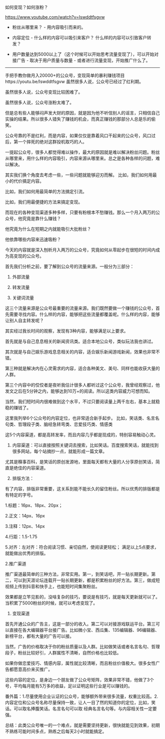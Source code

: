 

如何变现？如何涨粉？

https://www.youtube.com/watch?v=Iswddtfsgvw

- 粉丝从哪里来？  - 用内容吸引而来的。 

- 内容定位 - 什么样的内容可以吸引来客户？ 什么样的内容可以引致客户转发？

- 用户数量达到5000以上了（这个时候可以开始思考流量变现了），可以开始对接广告 - 取决于用户质量与数量 -  或者进行流量变现，开始推广什么了。



---------------------------------------------------------


手把手教你做月入20000+的公众号，变现简单的暴利赚钱项目https://youtu.be/Iswddtfsgvw
虽然很多人说，公众号已经过了红利期。

虽然很多人说，公众号变现比较困难了。

虽然很多人说，公众号涨粉太难了。

但是总有些人能够闷声发大财的原因，就是因为他不听信别人的谣言，只相信自己实操的结果。所以很多人错失了赚钱的机会，而真正赚钱的那部分人总是乐的偷笑。

公众号靠的不是红利，而是内容，如果仅仅是靠着风口干起来的公众号，风口过后，第一个摔死的绝对这群投机取巧的人。

一提起公众号，很多人都觉得难以操作，最大的原因就是难以解决粉丝问题。粉丝从哪里来，用什么样的内容吸引，内容来源从哪里来。总之是各种各样的问题，难以解决。

其实我们换个角度去考虑一些，一些问题就能够迎刃而解。
比如，我们如何用最小的代价搞定内容。

比如，我们如何用最简单的方法搞定引流。

比如，我们用最便捷的方法来搞定变现。

而现在的各种变现渠道多种多样，只要有粉根本不愁赚钱。那么一个月入两万的公众号，他究竟是靠什么赚钱？

他究竟为什么在短期之内就能吸引大批粉丝？

他依靠哪些内容来迅速吸粉？

今天的内容就是深入刨析月入两万的公众号，究竟如何从零起步在很短的时间内成为高变现的公众号。

首先我们分析之前，要了解到公众号的流量来源。一般分为三部分：

1. 外部流量

2. 转发流量

3. 关键词流量

这三个流量来源是公众号最重要的流量来源。我们既然要做一个赚钱的公众号，首先需要寻找内容。什么样的内容，能够把这些流量都覆盖呢。什么样的内容，能够让别人自主转发呢？

其实经过我长时间的观察，发现有3种内容，能够满足以上要求。

首先就是与自己息息相关的新闻资讯类。适合本地公众号，类似玩法我也讲过。

其次就是与自己娱乐游戏息息相关的内容，适合娱乐新闻游戏新闻，效果也非常不错。

第三种就是解决内在心灵需求的内容，适合各种美文、美句、同样也能收获大量的人群。

第三个内容中的佼佼者是夜听我估计很多人都听过这个公众号，我曾经观察过，他发文之后在5分钟之内，能够达到10万+的阅读。所以这类内容威力可想而知。

当然，我们短时间内很难做到这个水平，不过只要阅读量上两千左右，基本上就稳稳的赚钱了。

这里我列举6个公众号的内容定位，也非常适合新手起步。
比如，笑话类、名言名句类、哲理段子类、脑经急转弯类、恋爱技巧类、情感类

这5个内容渠道，都是高转发率，而且内容几乎都是现成的，特别容易触动心灵。

1. 内容渠道：可以直接按照关键词去搜索，比如笑话。百度搜索笑话，就能找到很多网站，每个站摘抄一点，就能形成一篇文章。



尤其是糗事百科，是笑话的原创发源地，里面每天都有大量的人分享原创笑话，简直是绝佳的内容渠道。

2. 排版方法：

有了内容，排版非常重要，这关系到能不能长久的留住粉丝。所以优秀的排版都是有特定的字号。

1.标题：16px、18px、20px；

2.正文：14px、16px

3.注释：12px、14px

4.行距：1.5-1.75

5.对齐：左对齐：符合阅读习惯、亲切自然，使阅读更轻松；
满足以上5点要求，就能做出优秀的排版。

2.推广渠道

推广渠道最简单的三种方法，非常实用。第一，到笑话吧，开一贴长期更新。第二，可以到天涯论坛连载开一贴长期更新，都是积累粉丝的好方法。第三，做成短视频上传到抖音和快手上，也能短时间集聚粉丝。





效果都是立竿见影的，没啥复杂的技巧，要说是有技巧，就是每天更新就可以了。当积累了5000粉丝的时候，就可以考虑变现了。

1. 变现渠道

首先开通公众的广告主，这是一部分的收入。第二可以对接游戏联运平台。第三可以直接在各大编辑器平台接广告。比如微小宝、西瓜集、135编辑器、96编辑器、新榜平台，都有大量的广告可以接。

当然，广告的价格取决于你的粉丝质量以及人群。比如做笑话或者名言名句、哲理段子，粉丝比较好引，人群属性不清晰，自然价格也比较低。

如果你做恋爱技巧、情感内容，属性就比较清晰，而且粉丝价值极大。很多女性广告都愿意高价来买推广。

这些内容的定位，是身边一个朋友做了公众号矩阵，效果非常不错，他做了3个号，平均每月能有5万多的收益，足以证明这些行业是可以赚钱的。

番外篇：1.尽量使用企业认证的公众号，能够额外带来很多流量，权重比较高。2.内容定位和公众号名称尽量保持一致，让人一目了然的知道你的定位，比如，笑话。可以取名捧腹笑话。名言名句可以取 经典名言名句等。与内容相关性一定要强。

总结：此类公众号唯一的一个难点，就是需要坚持更新，很快就能见到效果，初期不熟练可能时间多点，熟练之后每天2小时就能搞定。
